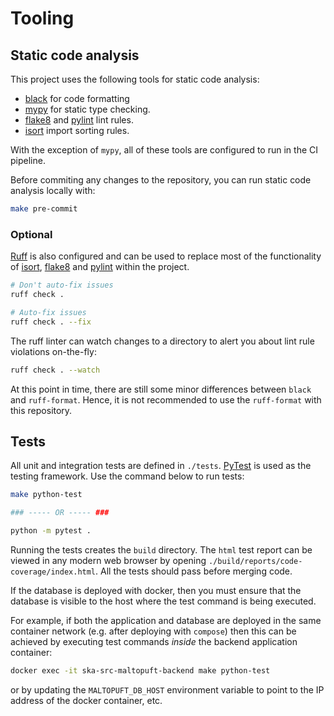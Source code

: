 # Tooling

## Static code analysis

This project uses the following tools for static code analysis:

* [black](https://black.readthedocs.io/en/stable/) for code formatting
* [mypy](https://mypy.readthedocs.io/en/stable/) for static type checking.
* [flake8](https://flake8.pycqa.org/en/latest/) and [pylint](https://www.pylint.org/) lint rules.
* [isort](https://pycqa.github.io/isort/) import sorting rules.

With the exception of `mypy`, all of these tools are configured to run in the CI pipeline.

Before commiting any changes to the repository, you can run static code analysis locally with:

```bash
make pre-commit
```

### Optional

[Ruff](https://docs.astral.sh/ruff/) is also configured and can be used to replace most of the functionality of [isort](https://pycqa.github.io/isort/), [flake8](https://flake8.pycqa.org/en/latest/) and [pylint](https://pylint.pycqa.org/en/latest/index.html) within the project.

```bash
# Don't auto-fix issues
ruff check .

# Auto-fix issues
ruff check . --fix
```

The ruff linter can watch changes to a directory to alert you about lint rule violations on-the-fly:

```bash
ruff check . --watch
```

At this point in time, there are still some minor differences between `black` and `ruff-format`. Hence, it is not recommended to use the `ruff-format` with this repository.

## Tests

All unit and integration tests are defined in `./tests`. [PyTest](http://pythontesting.net/framework/pytest/pytest-introduction/) is used as the testing framework. Use the command below to run tests:

```bash
make python-test

### ----- OR ----- ###

python -m pytest .
```

Running the tests creates the `build` directory. The `html` test report can be viewed in any modern web browser by opening `./build/reports/code-coverage/index.html`. All the tests should pass before merging code.

If the database is deployed with docker, then you must ensure that the database is visible to the host where the test command is being executed.

For example, if both the application and database are deployed in the same container network (e.g. after deploying with `compose`) then this can be achieved by executing test commands *inside* the backend application container:

```bash
docker exec -it ska-src-maltopuft-backend make python-test
```

or by updating the `MALTOPUFT_DB_HOST` environment variable to point to the IP address of the docker container, etc.

